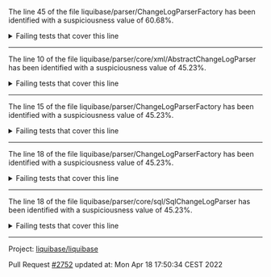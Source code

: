 The line 45 of the file liquibase/parser/ChangeLogParserFactory has been identified with a suspiciousness value of 60.68%.

<details>
     <summary>Failing tests that cover this line</summary>

- `liquibase.changelog.ChangeLogParserFactoryTest#register`
- `liquibase.parser.ChangeLogParserFactoryTest#unregister_instance`
- `liquibase.parser.ChangeLogParserFactoryTest#builtInGeneratorsAreFound`
- `liquibase.changelog.ChangeLogParserFactoryTest#unregisterAllParsers_ShouldRemoveAllParsers`
- `liquibase.changelog.ChangeLogParserFactoryTest#getParser_byExtension`
- `liquibase.changelog.ChangeLogParserFactoryTest#builtInGeneratorsAreFound`
- `liquibase.parser.ChangeLogParserFactoryTest#register`
- `liquibase.changelog.ChangeLogParserFactoryTest#unregister_instance`
- `liquibase.changelog.ChangeLogParserFactoryTest#getParser_byFile`
</details>

***

The line 10 of the file liquibase/parser/core/xml/AbstractChangeLogParser has been identified with a suspiciousness value of 45.23%.

<details>
     <summary>Failing tests that cover this line</summary>

- `liquibase.changelog.ChangeLogParserFactoryTest#register`
- `liquibase.parser.ChangeLogParserFactoryTest#unregister_instance`
- `liquibase.parser.ChangeLogParserFactoryTest#builtInGeneratorsAreFound`
- `liquibase.changelog.ChangeLogParserFactoryTest#unregisterAllParsers_ShouldRemoveAllParsers`
- `liquibase.changelog.ChangeLogParserFactoryTest#getParser_byExtension`
- `liquibase.changelog.ChangeLogParserFactoryTest#builtInGeneratorsAreFound`
- `liquibase.parser.ChangeLogParserFactoryTest#register`
- `liquibase.changelog.ChangeLogParserFactoryTest#unregister_instance`
- `liquibase.changelog.ChangeLogParserFactoryTest#getParser_byFile`
</details>

***

The line 15 of the file liquibase/parser/ChangeLogParserFactory has been identified with a suspiciousness value of 45.23%.

<details>
     <summary>Failing tests that cover this line</summary>

- `liquibase.changelog.ChangeLogParserFactoryTest#register`
- `liquibase.parser.ChangeLogParserFactoryTest#unregister_instance`
- `liquibase.parser.ChangeLogParserFactoryTest#builtInGeneratorsAreFound`
- `liquibase.changelog.ChangeLogParserFactoryTest#unregisterAllParsers_ShouldRemoveAllParsers`
- `liquibase.changelog.ChangeLogParserFactoryTest#getParser_byExtension`
- `liquibase.changelog.ChangeLogParserFactoryTest#builtInGeneratorsAreFound`
- `liquibase.parser.ChangeLogParserFactoryTest#register`
- `liquibase.changelog.ChangeLogParserFactoryTest#unregister_instance`
- `liquibase.changelog.ChangeLogParserFactoryTest#getParser_byFile`
</details>

***

The line 18 of the file liquibase/parser/ChangeLogParserFactory has been identified with a suspiciousness value of 45.23%.

<details>
     <summary>Failing tests that cover this line</summary>

- `liquibase.changelog.ChangeLogParserFactoryTest#register`
- `liquibase.parser.ChangeLogParserFactoryTest#unregister_instance`
- `liquibase.parser.ChangeLogParserFactoryTest#builtInGeneratorsAreFound`
- `liquibase.changelog.ChangeLogParserFactoryTest#unregisterAllParsers_ShouldRemoveAllParsers`
- `liquibase.changelog.ChangeLogParserFactoryTest#getParser_byExtension`
- `liquibase.changelog.ChangeLogParserFactoryTest#builtInGeneratorsAreFound`
- `liquibase.parser.ChangeLogParserFactoryTest#register`
- `liquibase.changelog.ChangeLogParserFactoryTest#unregister_instance`
- `liquibase.changelog.ChangeLogParserFactoryTest#getParser_byFile`
</details>

***

The line 18 of the file liquibase/parser/core/sql/SqlChangeLogParser has been identified with a suspiciousness value of 45.23%.

<details>
     <summary>Failing tests that cover this line</summary>

- `liquibase.changelog.ChangeLogParserFactoryTest#register`
- `liquibase.parser.ChangeLogParserFactoryTest#unregister_instance`
- `liquibase.parser.ChangeLogParserFactoryTest#builtInGeneratorsAreFound`
- `liquibase.changelog.ChangeLogParserFactoryTest#unregisterAllParsers_ShouldRemoveAllParsers`
- `liquibase.changelog.ChangeLogParserFactoryTest#getParser_byExtension`
- `liquibase.changelog.ChangeLogParserFactoryTest#builtInGeneratorsAreFound`
- `liquibase.parser.ChangeLogParserFactoryTest#register`
- `liquibase.changelog.ChangeLogParserFactoryTest#unregister_instance`
- `liquibase.changelog.ChangeLogParserFactoryTest#getParser_byFile`
</details>

***

Project: [liquibase/liquibase](https://github.com/liquibase/liquibase)

Pull Request [#2752](https://github.com/liquibase/liquibase/pull/2752) updated at: Mon Apr 18 17:50:34 CEST 2022
